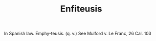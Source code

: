 ---
title: Enfiteusis
letter: E
permalink: "/definitions/bld-enfiteusis.html"
body: In Spanish law. Emphy-teusis. (q. v.) See Mulford v. Le Franc, 26 Cal. 103
published_at: '2018-07-07'
source: Black's Law Dictionary 2nd Ed (1910)
layout: post
---